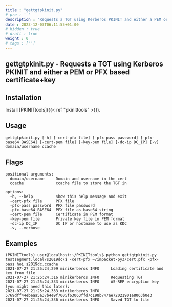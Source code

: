 ```yaml
---
title : "gettgtpkinit.py"
# pre : ' '
description : "Requests a TGT using Kerberos PKINIT and either a PEM or PFX based certificate+key."
date : 2023-12-03T06:11:55+01:00
# hidden : true
# draft : true
weight : 0
# tags : ['']
---
```


## gettgtpkinit.py - Requests a TGT using Kerberos PKINIT and either a PEM or PFX based certificate+key

## Installation

Install [PKINITtools]({{< ref "pkinittools" >}}).

## Usage

```plain
gettgtpkinit.py [-h] [-cert-pfx file] [-pfx-pass password] [-pfx-base64 BASE64] [-cert-pem file] [-key-pem file] [-dc-ip DC_IP] [-v] domain/username ccache
```

## Flags

```plain
positional arguments:
  domain/username     Domain and username in the cert
  ccache              ccache file to store the TGT in

options:
  -h, --help          show this help message and exit
  -cert-pfx file      PFX file
  -pfx-pass password  PFX file password
  -pfx-base64 BASE64  PFX file as base64 string
  -cert-pem file      Certificate in PEM format
  -key-pem file       Private key file in PEM format
  -dc-ip DC_IP        DC IP or hostname to use as KDC
  -v, --verbose
```

## Examples

```plain
(PKINITtools) user@localhost:~/PKINITtools$ python gettgtpkinit.py testsegment.local/s2019dc\$ -cert-pfx ~/impacket-py3/cert.pfx -pfx-pass hoi s2019dc.ccache
2021-07-27 21:25:24,299 minikerberos INFO     Loading certificate and key from file
2021-07-27 21:25:24,316 minikerberos INFO     Requesting TGT
2021-07-27 21:25:24,333 minikerberos INFO     AS-REP encryption key (you might need this later):
2021-07-27 21:25:24,333 minikerberos INFO     5769dff44ebeaa5a37b4e9f7005f63063ffd7c198b747ae72021901e8063b0e3
2021-07-27 21:25:24,336 minikerberos INFO     Saved TGT to file
```
